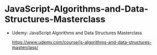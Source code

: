 # JavaScript-Algorithms-and-Data-Structures-Masterclass

* Udemy: JavaScript Algorithms and Data Structures Masterclass

    https://www.udemy.com/course/js-algorithms-and-data-structures-masterclass/
